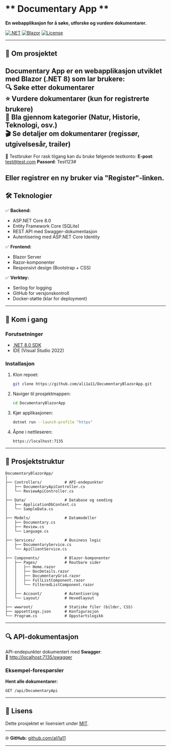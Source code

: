 ﻿# ** Documentary App **  

**En webapplikasjon for å søke, utforske og vurdere dokumentarer.**  

[![.NET](https://img.shields.io/badge/.NET-8.0-blue)](https://dotnet.microsoft.com/)
[![Blazor](https://img.shields.io/badge/Blazor-WebApp-purple)](https://dotnet.microsoft.com/apps/aspnet/web-apps/blazor)
[![License](https://img.shields.io/badge/License-MIT-green)](LICENSE)

---

## **📌 Om prosjektet**  
Documentary App er en webapplikasjon utviklet med **Blazor (.NET 8)** som lar brukere:  
🔍 **Søke** etter dokumentarer  
⭐ **Vurdere** dokumentarer (kun for registrerte brukere)  
📂 **Bla gjennom kategorier** (Natur, Historie, Teknologi, osv.)  
🎬 **Se detaljer** om dokumentarer (regissør, utgivelsesår, trailer)  
---
🔑 Testbruker
For rask tilgang kan du bruke følgende testkonto:
**E-post**: test@test.com
**Passord**: Test123#

Eller registrer en ny bruker via "Register"-linken.
---

## **🛠️ Teknologier**  
✅ **Backend:**  
- ASP.NET Core 8.0  
- Entity Framework Core (SQLite)  
- REST API med Swagger-dokumentasjon  
- Autentisering med ASP.NET Core Identity  

✅ **Frontend:**  
- Blazor Server  
- Razor-komponenter  
- Responsivt design (Bootstrap + CSS)  

✅ **Verktøy:**  
- Serilog for logging  
- GitHub for versjonskontroll  
- Docker-støtte (klar for deployment)  

---

## **🚀 Kom i gang**  

### **Forutsetninger**  
- [.NET 8.0 SDK](https://dotnet.microsoft.com/download)  
- IDE (Visual Studio 2022)  

### **Installasjon**  
1. Klon repoet:  
   ```bash
   git clone https://github.com/ali1a11/DocumentaryBlazorApp.git
   ```
2. Naviger til prosjektmappen:  
   ```bash
   cd DocumentaryBlazorApp
   ```
3. Kjør applikasjonen:  
   ```bash
   dotnet run --launch-profile "https"
   ```
4. Åpne i nettleseren:  
   ```
   https://localhost:7135
   ```

---

## **📂 Prosjektstruktur**  
```
DocumentaryBlazorApp/
│
├── Controllers/          # API-endepunkter
│   ├── DocumentaryApiController.cs
│   └── ReviewApiController.cs
│
├── Data/                 # Database og seeding
│   ├── ApplicationDbContext.cs
│   └── SampleData.cs
│
├── Models/               # Datamodeller
│   ├── Documentary.cs
│   ├── Review.cs
│   └── Language.cs
│
├── Services/             # Business logic
│   ├── DocumentaryService.cs
│   └── ApiClientService.cs
│
├── Components/           # Blazor-komponenter
│   ├── Pages/            # Routbare sider
│   │   ├── Home.razor
│   │   ├── DocDetails.razor
│   │   ├── DocumentaryGrid.razor
│   │   ├── FullListComponent.razor
│   │   └── FilteredListComponent.razor
│   │
│   ├── Account/          # Autentisering
│   └── Layout/           # Hovedlayout
│
├── wwwroot/              # Statiske filer (bilder, CSS)
├── appsettings.json      # Konfigurasjon
└── Program.cs            # Oppstartslogikk
```

---

## **🔍 API-dokumentasjon**  
API-endepunkter dokumentert med **Swagger**:  
📄 [http://localhost:7135/swagger](http://localhost:7135/swagger)  

### **Eksempel-forespørsler**  
**Hent alle dokumentarer:**  
```http
GET /api/DocumentaryApi
```

---

## **📜 Lisens**  
Dette prosjektet er lisensiert under [MIT](LICENSE).  

---

🌐 **GitHub:** [github.com/ali1a11](https://github.com/ali1a11)  

--- 